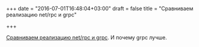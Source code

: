 +++
date = "2016-07-01T16:48:04+03:00"
draft = false
title = "Сравниваем реализацию net/rpc и grpc"

+++

<p><a href="https://open.dgraph.io/post/rpc-vs-grpc/">Сравниваем реализацию&nbsp;net/rpc и grpc</a>. И почему&nbsp;grpc лучше.</p>

